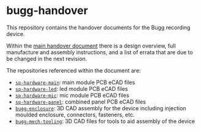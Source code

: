 # bugg-handover

This repository contains the handover documents for the Bugg recording device.

Within the [main handover document](https://raw.githubusercontent.com/bugg-resources/bugg-handover/master/bugg-handover.pdf?token=GHSAT0AAAAAABSRG7B7T6BEZWMJQBPE7FNYYSNI6KQ) there is a design overview, full manufacture and assembly instructions, and a list of errata that are due to be changed in the next revision.

The repositories referenced within the document are:
* [``sp-hardware-main``](https://github.com/bugg-resources/sp-hardware-main): main module PCB eCAD files
* [``sp-hardware-led``](https://github.com/bugg-resources/sp-hardware-led): led module PCB eCAD files
* [``sp-hardware-mic``](https://github.com/bugg-resources/sp-hardware-mic): mic module PCB eCAD files
* [``sp-hardware-panel``](https://github.com/bugg-resources/sp-hardware-panel): combined panel PCB eCAD files
* [``bugg-enclosure``](https://github.com/bugg-resources/bugg-enclosure): 3D CAD assembly for the device including injection moulded enclosure, connectors, fasteners, etc.   
* [``bugg-mech-tooling``](https://github.com/bugg-resources/bugg-mech-tooling): 3D CAD files for tools to aid assembly of the device
